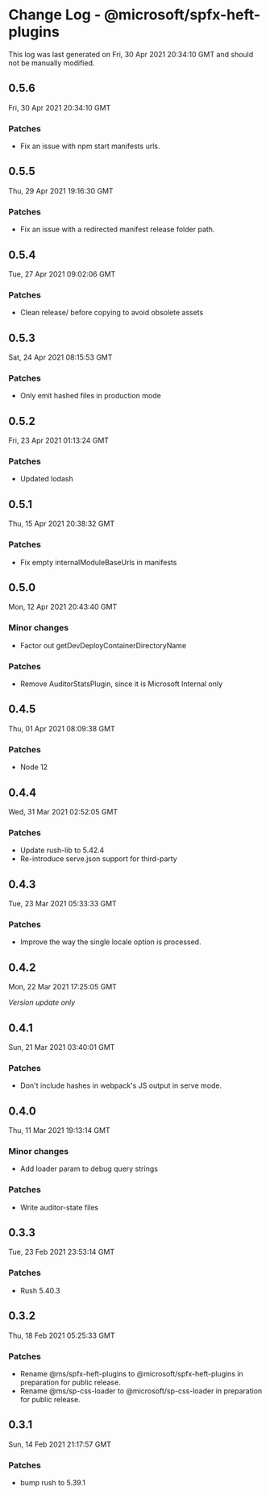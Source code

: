 # Change Log - @microsoft/spfx-heft-plugins

This log was last generated on Fri, 30 Apr 2021 20:34:10 GMT and should not be manually modified.

## 0.5.6
Fri, 30 Apr 2021 20:34:10 GMT

### Patches

- Fix an issue with npm start manifests urls.

## 0.5.5
Thu, 29 Apr 2021 19:16:30 GMT

### Patches

- Fix an issue with a redirected manifest release folder path.

## 0.5.4
Tue, 27 Apr 2021 09:02:06 GMT

### Patches

- Clean release/ before copying to avoid obsolete assets

## 0.5.3
Sat, 24 Apr 2021 08:15:53 GMT

### Patches

- Only emit hashed files in production mode

## 0.5.2
Fri, 23 Apr 2021 01:13:24 GMT

### Patches

- Updated lodash

## 0.5.1
Thu, 15 Apr 2021 20:38:32 GMT

### Patches

- Fix empty internalModuleBaseUrls in manifests

## 0.5.0
Mon, 12 Apr 2021 20:43:40 GMT

### Minor changes

- Factor out getDevDeployContainerDirectoryName

### Patches

- Remove AuditorStatsPlugin, since it is Microsoft Internal only

## 0.4.5
Thu, 01 Apr 2021 08:09:38 GMT

### Patches

- Node 12

## 0.4.4
Wed, 31 Mar 2021 02:52:05 GMT

### Patches

- Update rush-lib to 5.42.4
- Re-introduce serve.json support for third-party

## 0.4.3
Tue, 23 Mar 2021 05:33:33 GMT

### Patches

- Improve the way the single locale option is processed.

## 0.4.2
Mon, 22 Mar 2021 17:25:05 GMT

_Version update only_

## 0.4.1
Sun, 21 Mar 2021 03:40:01 GMT

### Patches

- Don't include hashes in webpack's JS output in serve mode.

## 0.4.0
Thu, 11 Mar 2021 19:13:14 GMT

### Minor changes

- Add loader param to debug query strings

### Patches

- Write auditor-state files

## 0.3.3
Tue, 23 Feb 2021 23:53:14 GMT

### Patches

- Rush 5.40.3

## 0.3.2
Thu, 18 Feb 2021 05:25:33 GMT

### Patches

- Rename @ms/spfx-heft-plugins to @microsoft/spfx-heft-plugins in preparation for public release.
- Rename @ms/sp-css-loader to @microsoft/sp-css-loader in preparation for public release.

## 0.3.1
Sun, 14 Feb 2021 21:17:57 GMT

### Patches

- bump rush to 5.39.1

